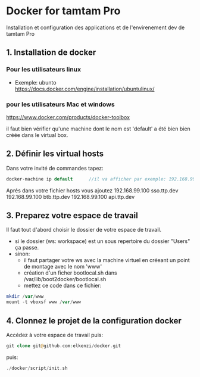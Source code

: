 # Docker for tamtam Pro
Installation et configuration des applications et de l'envirenement dev de tamtam Pro

## 1. Installation de docker

### Pour les utilisateurs linux
- Exemple: ubunto
https://docs.docker.com/engine/installation/ubuntulinux/

### pour les utilisateurs Mac et windows
https://www.docker.com/products/docker-toolbox

il faut bien vérifier qu'une machine dont le nom est 'default' a été bien bien créée dans le virtual box.

## 2. Définir les virtual hosts

Dans votre invité de commandes tapez:
```php
docker-machine ip default      //il va afficher par exemple: 192.168.99.100
```
Aprés dans votre fichier hosts vous ajoutez
192.168.99.100  sso.ttp.dev
192.168.99.100  btb.ttp.dev
192.168.99.100  api.ttp.dev

## 3. Preparez votre espace de travail

Il faut tout d'abord choisir le dossier de votre espace de travail.
- si le dossier (ws: workspace) est un sous repertoire du dossier "Users" ça passe.
- sinon:
  - il faut partager votre ws avec la machine virtuel en créeant un point de montage avec le nom 'www'
  - création d'un ficher bootlocal.sh dans /var/lib/boot2docker/bootlocal.sh
  - mettez ce code dans ce fichier:
```php
mkdir /var/www
mount -t vboxsf www /var/www
```

## 4. Clonnez le projet de la configuration docker

Accédez à votre espace de travail puis:

```php
git clone git@github.com:elkenzi/docker.git
```

puis:

```php
./docker/script/init.sh
```

